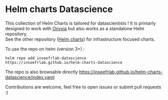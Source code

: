 # Helm charts Datascience

This collection of Helm Charts is tailored for datascientists !
It is primarly designed to work with [Onyxia](https://github.com/inseefrlab/onyxia) but also works as a standalone Helm repository.  
See the other repository ([Helm charts](https://github.com/inseefrlab/helm-charts)) for infrastructure focused charts.  

To use the repo on helm (version 3+) :
```
helm repo add inseefrlab-datascience https://inseefrlab.github.io/helm-charts-datascience
```  

The repo is also browsable directly https://inseefrlab.github.io/helm-charts-datascience/index.yaml

Contributions are welcome, feel free to open issues or submit pull requests :) 
